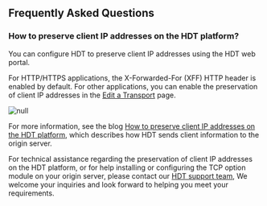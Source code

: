 ## Frequently Asked Questions

### How to preserve client IP addresses on the HDT platform?
You can configure HDT to preserve client IP addresses using the HDT web portal.

For HTTP/HTTPS applications, the X-Forwarded-For (XFF) HTTP header is enabled by default. For other applications, you can enable the preservation of client IP addresses in the [Edit a Transport](</docs/portal/transports/edit-transport.md>) page.

![null](</docs/resources/images/faq/faq-preserveClientIP-1.png>)

For more information, see the blog [How to preserve client IP addresses on the HDT platform](<https://www.cdnetworks.com/enterprise-applications-blog/how-to-preserve-client-ip-addresses-on-the-hdt-platform/>), which describes how HDT sends client information to the origin server.

For technical assistance regarding the preservation of client IP addresses on the HDT platform, or for help installing or configuring the TCP option module on your origin server, please contact our [HDT support team](mailto:support@cdnetworks.com), We welcome your inquiries and look forward to helping you meet your requirements. 
